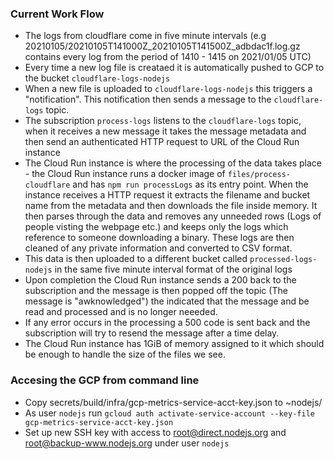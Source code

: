 ### Current Work Flow
* The logs from cloudflare come in five minute intervals (e.g 20210105/20210105T141000Z_20210105T141500Z_adbdac1f.log.gz contains every log from the period of 1410 - 1415 on 2021/01/05 UTC)
* Every time a new log file is creataed it is automatically pushed to GCP to the bucket `cloudflare-logs-nodejs`
* When a new file is uploaded to `cloudflare-logs-nodejs` this triggers a "notification". This notification then sends a message to the `cloudflare-logs` topic.
* The subscription `process-logs` listens to the `cloudflare-logs` topic, when it receives a new message it takes the message metadata and then send an authenticated HTTP request to URL of the Cloud Run instance
* The Cloud Run instance is where the processing of the data takes place - the Cloud Run instance runs a docker image of `files/process-cloudflare` and has `npm run processLogs` as its entry point. When the instance receives a HTTP request it extracts the filename and bucket name from the metadata and then downloads the file inside memory. It then parses through the data and removes any unneeded rows (Logs of people visting the webpage etc.) and keeps only the logs which reference to someone downloading a binary. These logs are then cleaned of any private information and converted to CSV format.
* This data is then uploaded to a different bucket called `processed-logs-nodejs` in the same five minute interval format of the original logs
* Upon completion the Cloud Run instance sends a 200 back to the subscription and the message is then popped off the topic (The message is "awknowledged") the indicated that the message and be read and processed and is no longer neeeded.
* If any error occurs in the processing a 500 code is sent back and the subscription will try to resend the message after a time delay.
* The Cloud Run instance has 1GiB of memory assigned to it which should be enough to handle the size of the files we see.



### Accesing the GCP from command line

* Copy secrets/build/infra/gcp-metrics-service-acct-key.json to ~nodejs/
* As user `nodejs` run `gcloud auth activate-service-account --key-file gcp-metrics-service-acct-key.json`
* Set up new SSH key with access to root@direct.nodejs.org and root@backup-www.nodejs.org under user `nodejs`
